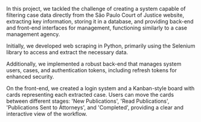In this project, we tackled the challenge of creating a system capable of filtering case data directly from the São Paulo Court of Justice website, extracting key information, storing it in a database, and providing back-end and front-end interfaces for management, functioning similarly to a case management agency.

Initially, we developed web scraping in Python, primarily using the Selenium library to access and extract the necessary data.

Additionally, we implemented a robust back-end that manages system users, cases, and authentication tokens, including refresh tokens for enhanced security.

On the front-end, we created a login system and a Kanban-style board with cards representing each extracted case. Users can move the cards between different stages: 'New Publications', 'Read Publications', 'Publications Sent to Attorneys', and 'Completed', providing a clear and interactive view of the workflow.
